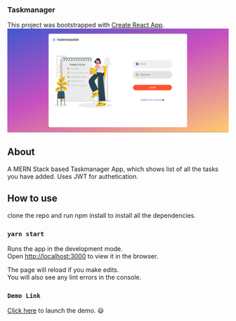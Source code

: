### Taskmanager

This project was bootstrapped with [Create React App](https://github.com/facebook/create-react-app).
![Design preview](./design/design-preview.PNG)

## About

A MERN Stack based Taskmanager App, which shows list of all the tasks you have added.
Uses JWT for authetication.

## How to use
 clone the repo and run npm install to install all the 
dependencies.

### `yarn start`

Runs the app in the development mode.<br />
Open [http://localhost:3000](http://localhost:3000) to view it in the browser.

The page will reload if you make edits.<br />
You will also see any lint errors in the console.

### `Demo Link `

 [Click here](https://awesome-franklin-957d1e.netlify.app/) to launch the demo. :smiley:

